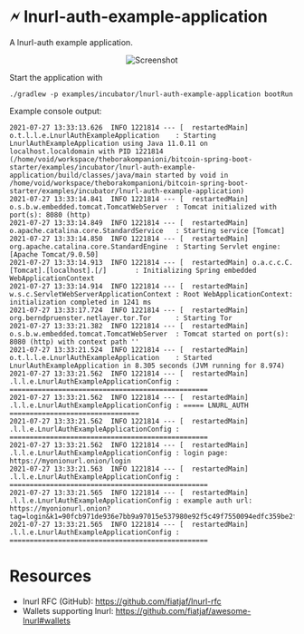 🗲 lnurl-auth-example-application
===

A lnurl-auth example application.

<p align="center">
    <img src="https://github.com/theborakompanioni/bitcoin-spring-boot-starter/raw/master/examples/incubator/lnurl-auth-example-application/docs/assets/images/screenshot.png" alt="Screenshot" />
</p>

Start the application with
```shell
./gradlew -p examples/incubator/lnurl-auth-example-application bootRun
```

Example console output:
```
2021-07-27 13:33:13.626  INFO 1221814 --- [  restartedMain] o.t.l.l.e.LnurlAuthExampleApplication    : Starting LnurlAuthExampleApplication using Java 11.0.11 on localhost.localdomain with PID 1221814 (/home/void/workspace/theborakompanioni/bitcoin-spring-boot-starter/examples/incubator/lnurl-auth-example-application/build/classes/java/main started by void in /home/void/workspace/theborakompanioni/bitcoin-spring-boot-starter/examples/incubator/lnurl-auth-example-application)
2021-07-27 13:33:14.841  INFO 1221814 --- [  restartedMain] o.s.b.w.embedded.tomcat.TomcatWebServer  : Tomcat initialized with port(s): 8080 (http)
2021-07-27 13:33:14.849  INFO 1221814 --- [  restartedMain] o.apache.catalina.core.StandardService   : Starting service [Tomcat]
2021-07-27 13:33:14.850  INFO 1221814 --- [  restartedMain] org.apache.catalina.core.StandardEngine  : Starting Servlet engine: [Apache Tomcat/9.0.50]
2021-07-27 13:33:14.913  INFO 1221814 --- [  restartedMain] o.a.c.c.C.[Tomcat].[localhost].[/]       : Initializing Spring embedded WebApplicationContext
2021-07-27 13:33:14.914  INFO 1221814 --- [  restartedMain] w.s.c.ServletWebServerApplicationContext : Root WebApplicationContext: initialization completed in 1241 ms
2021-07-27 13:33:17.724  INFO 1221814 --- [  restartedMain] org.berndpruenster.netlayer.tor.Tor      : Starting Tor
2021-07-27 13:33:21.382  INFO 1221814 --- [  restartedMain] o.s.b.w.embedded.tomcat.TomcatWebServer  : Tomcat started on port(s): 8080 (http) with context path ''
2021-07-27 13:33:21.524  INFO 1221814 --- [  restartedMain] o.t.l.l.e.LnurlAuthExampleApplication    : Started LnurlAuthExampleApplication in 8.305 seconds (JVM running for 8.974)
2021-07-27 13:33:21.562  INFO 1221814 --- [  restartedMain] .l.l.e.LnurlAuthExampleApplicationConfig : =================================================
2021-07-27 13:33:21.562  INFO 1221814 --- [  restartedMain] .l.l.e.LnurlAuthExampleApplicationConfig : ===== LNURL_AUTH ================================
2021-07-27 13:33:21.562  INFO 1221814 --- [  restartedMain] .l.l.e.LnurlAuthExampleApplicationConfig : =================================================
2021-07-27 13:33:21.562  INFO 1221814 --- [  restartedMain] .l.l.e.LnurlAuthExampleApplicationConfig : login page: https://myonionurl.onion/login
2021-07-27 13:33:21.563  INFO 1221814 --- [  restartedMain] .l.l.e.LnurlAuthExampleApplicationConfig : =================================================
2021-07-27 13:33:21.565  INFO 1221814 --- [  restartedMain] .l.l.e.LnurlAuthExampleApplicationConfig : example auth url: https://myonionurl.onion?tag=login&k1=90fcb971de936e7bb9a97015e537980e92f5c49f7550094edfc359be2feec270
2021-07-27 13:33:21.565  INFO 1221814 --- [  restartedMain] .l.l.e.LnurlAuthExampleApplicationConfig : =================================================
```

# Resources
- lnurl RFC (GitHub): https://github.com/fiatjaf/lnurl-rfc
- Wallets supporting lnurl: https://github.com/fiatjaf/awesome-lnurl#wallets

